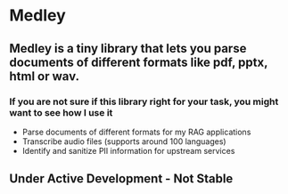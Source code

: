 # Medley 
## Medley is a tiny library that lets you parse documents of different formats like pdf, pptx, html or wav.
### If you are not sure if this library right for your task, you might want to see how I use it
- Parse documents of different formats for my RAG applications
- Transcribe audio files (supports around 100 languages)
- Identify and sanitize PII information for upstream services

## Under Active Development - Not Stable
